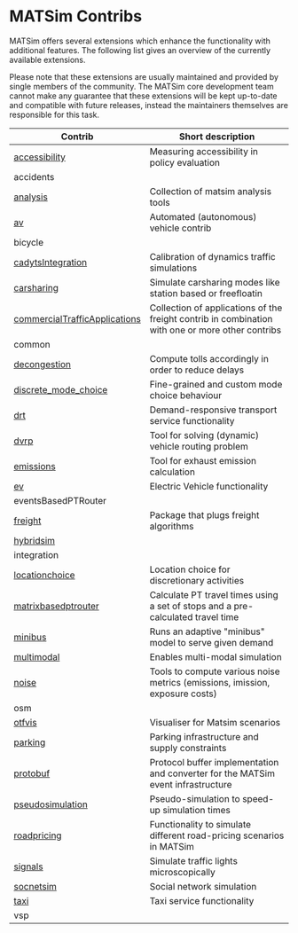 # MATSim Contribs

MATSim offers several extensions which enhance the functionality with additional features. 
The following list gives an overview of the currently available extensions.

Please note that these extensions are usually maintained and provided by single members of the community. 
The MATSim core development team cannot make any guarantee that these extensions will be kept up-to-date and compatible with future releases, instead the maintainers themselves are responsible for this task.


| Contrib                                                 | Short description                               |
|---------------------------------------------------------|-------------------------------------------------|
| [accessibility](accessibility/README.md) | Measuring accessibility in policy evaluation
| accidents |
| [analysis](analysis/README.md) |  Collection of matsim analysis tools
| [av](av/README.md) | Automated (autonomous) vehicle contrib
| bicycle |
| [cadytsIntegration](cadytsIntegration/README.md) | Calibration of dynamics traffic simulations
| [carsharing](carsharing/README.md) | Simulate carsharing modes like station based or freefloatin
| [commercialTrafficApplications](commercialTrafficApplications/README.md) | Collection of applications of the freight contrib in combination with one or more other contribs
| common |
| [decongestion](decongestion/README.md) | Compute tolls accordingly in order to reduce delays
| [discrete_mode_choice](discrete_mode_choice/README.md)  |  Fine-grained and custom mode choice behaviour  
| [drt](drt/README.md) |  Demand-responsive transport service functionality
| [dvrp](dvrp/README.md) | Tool for solving (dynamic) vehicle routing problem
| [emissions](emissions/README.md) | Tool for exhaust emission calculation
| [ev](ev/README.md) | Electric Vehicle functionality
| eventsBasedPTRouter |
| [freight](freight/README.md) | Package that plugs freight algorithms
| [hybridsim](hybridsim/README.md) |
| integration |
| [locationchoice](locationchoice/README.md) | Location choice for discretionary activities
| [matrixbasedptrouter](matrixbasedptrouter/README.md) | Calculate PT travel times using a set of stops and a pre-calculated travel time 
| [minibus](minibus/README.md) | Runs an adaptive "minibus" model to serve given demand
| [multimodal](multimodal/README.md) | Enables multi-modal simulation
| [noise](noise/README.md) | Tools to compute various noise metrics (emissions, imission, exposure costs)
| osm |
| [otfvis](otfvis/README.md) | Visualiser for Matsim scenarios
| [parking](parking/README.md) | Parking infrastructure and supply constraints
| [protobuf](protobuf/README.md) | Protocol buffer implementation and converter for the MATSim event infrastructure
| [pseudosimulation](pseudosimulation/README.md) | Pseudo-simulation to speed-up simulation times
| [roadpricing](roadpricing/README.md) | Functionality to simulate different road-pricing scenarios in MATSim
| [signals](signals/README.md) | Simulate traffic lights microscopically
| [socnetsim](socnetsim/README.md) | Social network simulation
| [taxi](taxi/README.md) | Taxi service functionality
| vsp |
